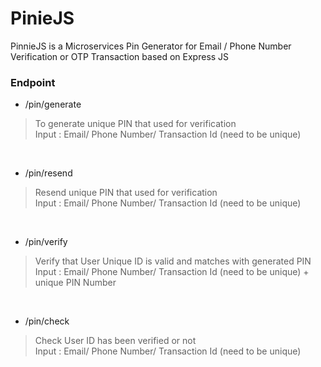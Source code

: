 # PinieJS
PinnieJS is a Microservices Pin Generator for Email / Phone Number Verification or OTP Transaction based on Express JS


### Endpoint

+ /pin/generate

> To generate unique PIN that used for verification </br> Input : Email/ Phone Number/ Transaction Id (need to be unique)

</br>

+ /pin/resend
> Resend unique PIN that used for verification </br> Input : Email/ Phone Number/ Transaction Id (need to be unique)

</br>

+ /pin/verify
> Verify that User Unique ID is valid and matches with generated PIN</br> Input : Email/ Phone Number/ Transaction Id (need to be unique) + unique PIN Number

</br>

+ /pin/check
> Check User ID has been verified or not </br> Input : Email/ Phone Number/ Transaction Id (need to be unique)
